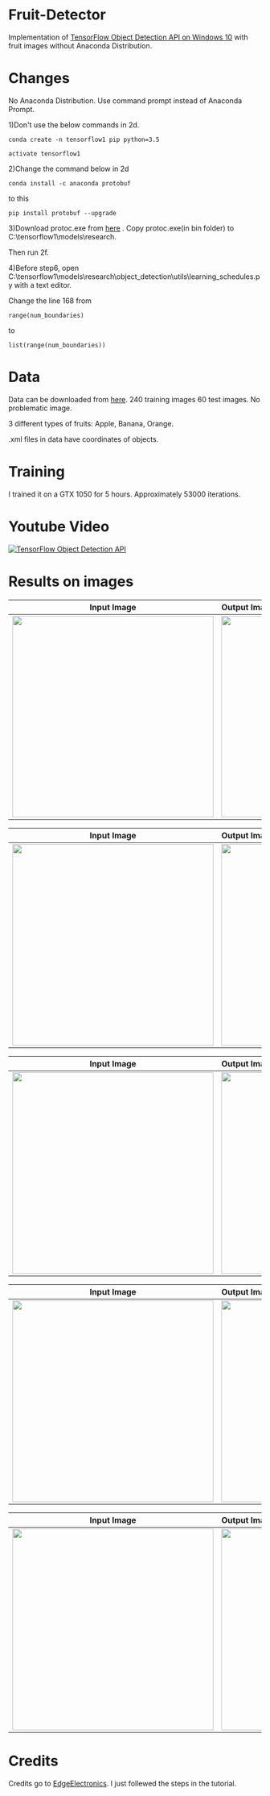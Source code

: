 # Fruit-Detector
Implementation of [TensorFlow Object Detection API on Windows 10](https://www.youtube.com/watch?v=Rgpfk6eYxJA) with fruit images without Anaconda Distribution.

# Changes

No Anaconda Distribution. Use command prompt instead of Anaconda Prompt.

1)Don't use the below commands in 2d.

```conda create -n tensorflow1 pip python=3.5```

```activate tensorflow1```

2)Change the command below in 2d

```conda install -c anaconda protobuf```

to this

```pip install protobuf --upgrade```

3)Download protoc.exe from [here](https://github.com/google/protobuf/releases/download/v3.6.0/protoc-3.6.0-win32.zip) . Copy protoc.exe(in bin folder) to C:\tensorflow1\models\research.
 
Then run 2f.

4)Before step6, open C:\tensorflow1\models\research\object_detection\utils\learning_schedules.py with a text editor.

Change the line 168 from

```range(num_boundaries)```

to

```list(range(num_boundaries))```

# Data

Data can be downloaded from [here](https://www.kaggle.com/mbkinaci/fruit-images-for-object-detection). 240 training images 60 test images. No problematic image.

3 different types of fruits: Apple, Banana, Orange.

.xml files in data have coordinates of objects.

# Training

I trained it on a GTX 1050 for 5 hours. Approximately 53000 iterations.

# Youtube Video

[![TensorFlow Object Detection API](https://github.com/MuhammedBuyukkinaci/Fruit-Detector/blob/master/images/my_ss.png)](https://www.youtube.com/watch?v=BCO1XdwUZYw&feature=youtu.be)

# Results on images

Input Image             |  Output Image                     
:-------------------------:|:-------------------------
<img src="https://github.com/MuhammedBuyukkinaci/Fruit-Detector/blob/master/images/trial1.jpg" width="400" height="400">  | <img src="https://github.com/MuhammedBuyukkinaci/Fruit-Detector/blob/master/images/fruit-detector1.png" width="400" height="400">  


Input Image             |  Output Image                     
:-------------------------:|:-------------------------
<img src="https://github.com/MuhammedBuyukkinaci/Fruit-Detector/blob/master/images/trial2.jpg" width="400" height="400">  | <img src="https://github.com/MuhammedBuyukkinaci/Fruit-Detector/blob/master/images/fruit-detector2.png" width="400" height="400">  


Input Image             |  Output Image                     
:-------------------------:|:-------------------------
<img src="https://github.com/MuhammedBuyukkinaci/Fruit-Detector/blob/master/images/trial3.jpg" width="400" height="400">  | <img src="https://github.com/MuhammedBuyukkinaci/Fruit-Detector/blob/master/images/fruit-detector3.png" width="400" height="400">  


Input Image             |  Output Image                     
:-------------------------:|:-------------------------
<img src="https://github.com/MuhammedBuyukkinaci/Fruit-Detector/blob/master/images/trial4.jpg" width="400" height="400">  | <img src="https://github.com/MuhammedBuyukkinaci/Fruit-Detector/blob/master/images/fruit-detector4.png" width="400" height="400">  


Input Image             |  Output Image                     
:-------------------------:|:-------------------------
<img src="https://github.com/MuhammedBuyukkinaci/Fruit-Detector/blob/master/images/trial5.jpg" width="400" height="400">  | <img src="https://github.com/MuhammedBuyukkinaci/Fruit-Detector/blob/master/images/fruit-detector5.png" width="400" height="400">  

# Credits

Credits go to [EdgeElectronics](https://github.com/EdjeElectronics). I just follewed the steps in the tutorial.


